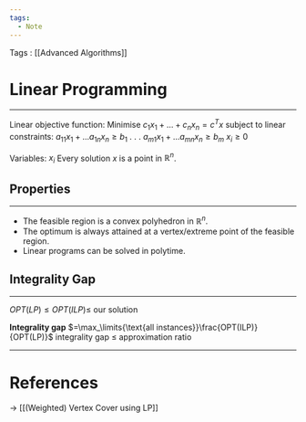 ```yaml
---
tags:
  - Note
---
```


Tags : [[Advanced Algorithms]]
# Linear Programming
---
Linear objective function: Minimise $c_1x_1 + \dots + c_nx_n = c^Tx$ subject to
linear constraints:
    $a_{11}x_1 + \dots a_{1n}x_n \geq b_1$
    .
    .
    .
    $a_{m1}x_1 + \dots a_{mn}x_n \geq b_m$
    $x_i \geq 0$

Variables: $x_i$
Every solution $x$ is a point in $\mathbb{R}^n$.

## Properties
---
- The feasible region is a convex polyhedron in $\mathbb{R}^n$.
- The optimum is always attained at a vertex/extreme point of the feasible region.
- Linear programs can be solved in polytime.

## Integrality Gap
---

$OPT(LP)\le OPT(ILP)\le$ our solution

**Integrality gap** $=\max_\limits{\text{all instances}}\frac{OPT(ILP)}{OPT(LP)}$
integrality gap $\le$ approximation ratio

---
# References
-> [[(Weighted) Vertex Cover using LP]]